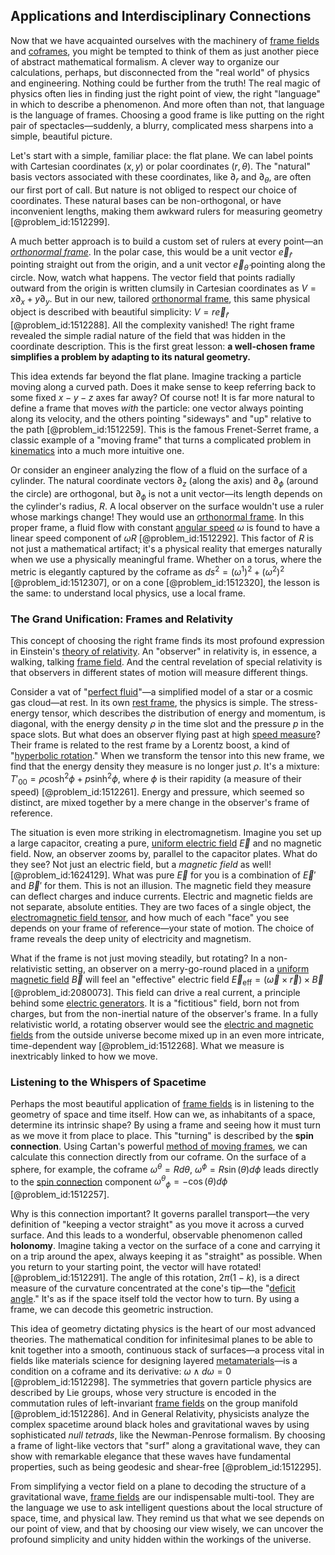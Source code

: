 ## Applications and Interdisciplinary Connections

Now that we have acquainted ourselves with the machinery of [frame fields](@article_id:194506) and [coframes](@article_id:636790), you might be tempted to think of them as just another piece of abstract mathematical formalism. A clever way to organize our calculations, perhaps, but disconnected from the "real world" of physics and engineering. Nothing could be further from the truth! The real magic of physics often lies in finding just the right point of view, the right "language" in which to describe a phenomenon. And more often than not, that language is the language of frames. Choosing a good frame is like putting on the right pair of spectacles—suddenly, a blurry, complicated mess sharpens into a simple, beautiful picture.

Let's start with a simple, familiar place: the flat plane. We can label points with Cartesian coordinates $(x,y)$ or polar coordinates $(r, \theta)$. The "natural" basis vectors associated with these coordinates, like $\partial_r$ and $\partial_\theta$, are often our first port of call. But nature is not obliged to respect our choice of coordinates. These natural bases can be non-orthogonal, or have inconvenient lengths, making them awkward rulers for measuring geometry [@problem_id:1512299].

A much better approach is to build a custom set of rulers at every point—an *[orthonormal frame](@article_id:189208)*. In the polar case, this would be a unit vector $\vec{e}_{\hat{r}}$ pointing straight out from the origin, and a unit vector $\vec{e}_{\hat{\theta}}$ pointing along the circle. Now, watch what happens. The vector field that points radially outward from the origin is written clumsily in Cartesian coordinates as $V = x\partial_x + y\partial_y$. But in our new, tailored [orthonormal frame](@article_id:189208), this same physical object is described with beautiful simplicity: $V = r \vec{e}_{\hat{r}}$ [@problem_id:1512288]. All the complexity vanished! The right frame revealed the simple radial nature of the field that was hidden in the coordinate description. This is the first great lesson: **a well-chosen frame simplifies a problem by adapting to its natural geometry.**

This idea extends far beyond the flat plane. Imagine tracking a particle moving along a curved path. Does it make sense to keep referring back to some fixed $x-y-z$ axes far away? Of course not! It is far more natural to define a frame that moves *with* the particle: one vector always pointing along its velocity, and the others pointing "sideways" and "up" relative to the path [@problem_id:1512259]. This is the famous Frenet-Serret frame, a classic example of a "moving frame" that turns a complicated problem in [kinematics](@article_id:172824) into a much more intuitive one.

Or consider an engineer analyzing the flow of a fluid on the surface of a cylinder. The natural coordinate vectors $\partial_z$ (along the axis) and $\partial_\phi$ (around the circle) are orthogonal, but $\partial_\phi$ is not a unit vector—its length depends on the cylinder's radius, $R$. A local observer on the surface wouldn't use a ruler whose markings change! They would use an [orthonormal frame](@article_id:189208). In this proper frame, a fluid flow with constant [angular speed](@article_id:173134) $\omega$ is found to have a linear speed component of $\omega R$ [@problem_id:1512292]. This factor of $R$ is not just a mathematical artifact; it's a physical reality that emerges naturally when we use a physically meaningful frame. Whether on a torus, where the metric is elegantly captured by the coframe as $ds^2 = (\omega^1)^2 + (\omega^2)^2$ [@problem_id:1512307], or on a cone [@problem_id:1512320], the lesson is the same: to understand local physics, use a local frame.

### The Grand Unification: Frames and Relativity

This concept of choosing the right frame finds its most profound expression in Einstein's [theory of relativity](@article_id:181829). An "observer" in relativity is, in essence, a walking, talking [frame field](@article_id:161287). And the central revelation of special relativity is that observers in different states of motion will measure different things.

Consider a vat of "[perfect fluid](@article_id:161415)"—a simplified model of a star or a cosmic gas cloud—at rest. In its own [rest frame](@article_id:262209), the physics is simple. The stress-energy tensor, which describes the distribution of energy and momentum, is diagonal, with the energy density $\rho$ in the time slot and the pressure $p$ in the space slots. But what does an observer flying past at high [speed measure](@article_id:195936)? Their frame is related to the rest frame by a Lorentz boost, a kind of "[hyperbolic rotation](@article_id:262667)." When we transform the tensor into this new frame, we find that the energy density they measure is no longer just $\rho$. It's a mixture: $T'_{00} = \rho \cosh^2\phi + p \sinh^2\phi$, where $\phi$ is their rapidity (a measure of their speed) [@problem_id:1512261]. Energy and pressure, which seemed so distinct, are mixed together by a mere change in the observer's frame of reference.

The situation is even more striking in electromagnetism. Imagine you set up a large capacitor, creating a pure, [uniform electric field](@article_id:263811) $\vec{E}$ and no magnetic field. Now, an observer zooms by, parallel to the capacitor plates. What do they see? Not just an electric field, but a *magnetic field* as well! [@problem_id:1624129]. What was pure $\vec{E}$ for you is a combination of $\vec{E}'$ and $\vec{B}'$ for them. This is not an illusion. The magnetic field they measure can deflect charges and induce currents. Electric and magnetic fields are not separate, absolute entities. They are two faces of a single object, the [electromagnetic field tensor](@article_id:160639), and how much of each "face" you see depends on your frame of reference—your state of motion. The choice of frame reveals the deep unity of electricity and magnetism.

What if the frame is not just moving steadily, but rotating? In a non-relativistic setting, an observer on a merry-go-round placed in a [uniform magnetic field](@article_id:263323) $\vec{B}$ will feel an "effective" electric field $\vec{E}_{\text{eff}} = (\vec{\omega} \times \vec{r}) \times \vec{B}$ [@problem_id:2080073]. This field can drive a real current, a principle behind some [electric generators](@article_id:269922). It is a "fictitious" field, born not from charges, but from the non-inertial nature of the observer's frame. In a fully relativistic world, a rotating observer would see the [electric and magnetic fields](@article_id:260853) from the outside universe become mixed up in an even more intricate, time-dependent way [@problem_id:1512268]. What we measure is inextricably linked to how we move.

### Listening to the Whispers of Spacetime

Perhaps the most beautiful application of [frame fields](@article_id:194506) is in listening to the geometry of space and time itself. How can we, as inhabitants of a space, determine its intrinsic shape? By using a frame and seeing how it must turn as we move it from place to place. This "turning" is described by the **spin connection**. Using Cartan's powerful [method of moving frames](@article_id:157319), we can calculate this connection directly from our coframe. On the surface of a sphere, for example, the coframe $\omega^\theta = R d\theta$, $\omega^\phi = R \sin(\theta) d\phi$ leads directly to the [spin connection](@article_id:161251) component $\omega^\theta{}_\phi = -\cos(\theta) d\phi$ [@problem_id:1512257].

Why is this connection important? It governs parallel transport—the very definition of "keeping a vector straight" as you move it across a curved surface. And this leads to a wonderful, observable phenomenon called **holonomy**. Imagine taking a vector on the surface of a cone and carrying it on a trip around the apex, always keeping it as "straight" as possible. When you return to your starting point, the vector will have rotated! [@problem_id:1512291]. The angle of this rotation, $2\pi(1-k)$, is a direct measure of the curvature concentrated at the cone's tip—the "[deficit angle](@article_id:181572)." It's as if the space itself told the vector how to turn. By using a frame, we can decode this geometric instruction.

This idea of geometry dictating physics is the heart of our most advanced theories. The mathematical condition for infinitesimal planes to be able to knit together into a smooth, continuous stack of surfaces—a process vital in fields like materials science for designing layered [metamaterials](@article_id:276332)—is a condition on a coframe and its derivative: $\omega \wedge d\omega = 0$ [@problem_id:1512298]. The symmetries that govern particle physics are described by Lie groups, whose very structure is encoded in the commutation rules of left-invariant [frame fields](@article_id:194506) on the group manifold [@problem_id:1512286]. And in General Relativity, physicists analyze the complex spacetime around black holes and gravitational waves by using sophisticated *null tetrads*, like the Newman-Penrose formalism. By choosing a frame of light-like vectors that "surf" along a gravitational wave, they can show with remarkable elegance that these waves have fundamental properties, such as being geodesic and shear-free [@problem_id:1512295].

From simplifying a vector field on a plane to decoding the structure of a gravitational wave, [frame fields](@article_id:194506) are our indispensable multi-tool. They are the language we use to ask intelligent questions about the local structure of space, time, and physical law. They remind us that what we see depends on our point of view, and that by choosing our view wisely, we can uncover the profound simplicity and unity hidden within the workings of the universe.